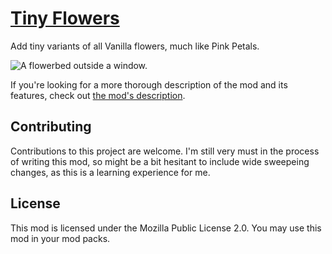 # [Tiny Flowers](https://secretonline.co/mods/tiny-flowers)

Add tiny variants of all Vanilla flowers, much like Pink Petals.

![A flowerbed outside a window.](https://cdn.modrinth.com/data/S0Lqneqb/images/2c5785e8cafdd0e74ab54e612d8b070497f54eb4.png)

If you're looking for a more thorough description of the mod and its features, check out [the mod's description](./MODRINTH.md).

## Contributing

Contributions to this project are welcome. I'm still very must in the process of writing this mod, so might be a bit hesitant to include wide sweepeing changes, as this is a learning experience for me.

## License

This mod is licensed under the Mozilla Public License 2.0. You may use this mod in your mod packs.
